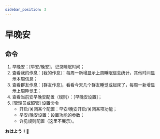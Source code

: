 ```yaml
---
sidebar_position: 3
---
```


# 早晚安
## 命令
1. 早晚安：[早安/晚安]，记录睡眠时间；
2. 查看我的作息：[我的作息]：每周一新增显示上周睡眠信息统计，其他时间显示本周信息；
3. 查看群友作息：[群友作息]，看看今天几个群友睡觉或起床了，每周一新增显示上周睡觉王；
4. 查看当前安早晚安配置（规则）：[早晚安设置]；
5. [管理员或超管] 设置命令
   - 开启/关闭某个配置：早安/晚安开启/关闭某项功能；
   - 早安/晚安设置：设置功能的参数；
   - 详见规则配置（这里不展示）。

**おはよう！🌈**